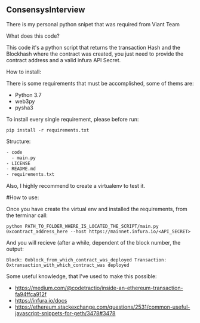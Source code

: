 ## ConsensysInterview
There is my personal python snipet that was required from Viant Team

What does this code?

This code it's a python script that returns the transaction Hash and the Blockhash where the contract was created, you just need to provide the contract address and a valid infura API Secret.

How to install:

There is some requirements that must be accomplished, some of thems are:

 * Python 3.7
 * web3py
 * pysha3
 
To install every single requirement, please before run:
 
 `pip install -r requirements.txt` 
 
 Structure:
 ```bash
 - code
   - main.py
 - LICENSE
 - README.md
 - requirements.txt
 ```
 
 
 Also, I highly recommend to create a virtualenv to test it.
 
 #How to use:
 
 Once you have create the virtual env and installed the requirements, from the terminar call:
 
 `python PATH_TO_FOLDER_WHERE_IS_LOCATED_THE_SCRIPT/main.py 0xcontract_address_here --host https://mainnet.infura.io/<API_SECRET>`
 
 And you will recieve (after a while, dependent of the block number, the output:
 
`Block: 0xblock_from_which_contract_was_deployed
Transaction: 0xtransaction_with_which_contract_was deployed` 
 
 Some useful knowledge, that I've used to make this possible:
 
 * https://medium.com/@codetractio/inside-an-ethereum-transaction-fa94ffca912f
 * https://infura.io/docs
 * https://ethereum.stackexchange.com/questions/2531/common-useful-javascript-snippets-for-geth/3478#3478
 

